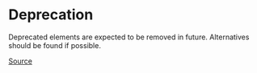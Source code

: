 # Deprecation

Deprecated elements are expected to be removed in future. Alternatives should be found if possible.


[Source](https://arturbosch.github.io/detekt/potential-bugs.html#deprecation)

